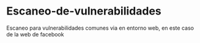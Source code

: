# Escaneo-de-vulnerabilidades
Escaneo para vulnerabilidades comunes via en entorno web, en este caso de la web de facebook
